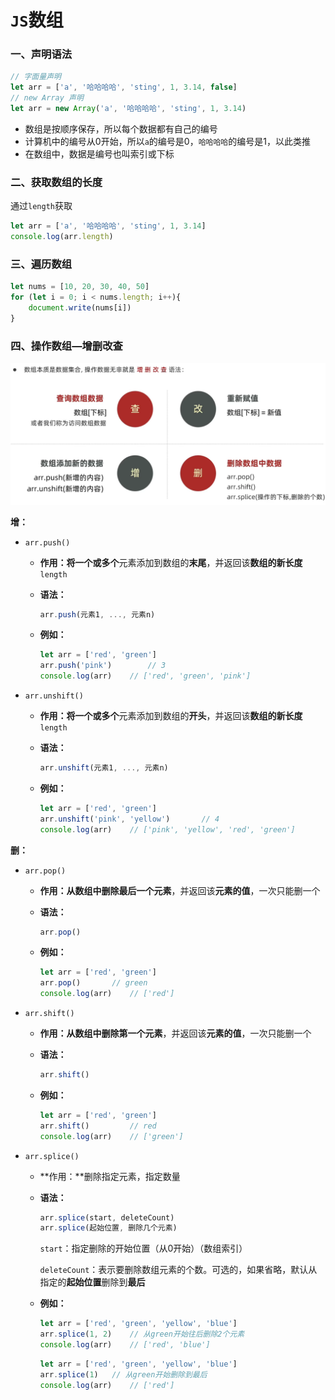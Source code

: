 # `JS`数组

### 一、声明语法

```js
// 字面量声明
let arr = ['a', '哈哈哈哈', 'sting', 1, 3.14, false]
// new Array 声明
let arr = new Array('a', '哈哈哈哈', 'sting', 1, 3.14)
```

- 数组是按顺序保存，所以每个数据都有自己的编号
- 计算机中的编号从0开始，所以`a`的编号是0，`哈哈哈哈`的编号是1，以此类推
- 在数组中，数据是编号也叫索引或下标



### 二、获取数组的长度

通过`length`获取

```js
let arr = ['a', '哈哈哈哈', 'sting', 1, 3.14]
console.log(arr.length)
```



### 三、遍历数组

```js
let nums = [10, 20, 30, 40, 50]
for (let i = 0; i < nums.length; i++){
    document.write(nums[i])
}
```



### 四、操作数组—增删改查

<img src="05_JS数组.assets/image-20240929190707695.png" alt="image-20240929190707695" style="zoom: 50%;" /> 

**增：**

- `arr.push()`

	- **作用：**将**一个或多个**元素添加到数组的**末尾**，并返回该**数组的新长度**`length`

	- **语法：**

		```js
		arr.push(元素1, ..., 元素n)
		```

	- **例如：**

		```js
		let arr = ['red', 'green']
		arr.push('pink')		// 3
		console.log(arr)	// ['red', 'green', 'pink']
		```

- `arr.unshift()`

	- **作用：**将**一个或多个**元素添加到数组的**开头**，并返回该**数组的新长度**`length`

	- **语法：**

		```js
		arr.unshift(元素1, ..., 元素n)
		```

	- **例如：**

		```js
		let arr = ['red', 'green']
		arr.unshift('pink', 'yellow')		// 4
		console.log(arr)	// ['pink', 'yellow', 'red', 'green']
		```



**删：**

- `arr.pop()`

	- **作用：**从数组中删除**最后一个元素**，并返回该**元素的值**，一次只能删一个

	- **语法：**

		```js
		arr.pop()
		```

	- **例如：**

		```js
		let arr = ['red', 'green']
		arr.pop()		// green
		console.log(arr)	// ['red']
		```

- `arr.shift()`

	- **作用：**从数组中删除**第一个元素**，并返回该**元素的值**，一次只能删一个

	- **语法：**

		```js
		arr.shift()
		```

	- **例如：**

		```js
		let arr = ['red', 'green']
		arr.shift()			// red
		console.log(arr)	// ['green']
		```

- `arr.splice()`

	- **作用：**删除指定元素，指定数量

	- **语法：**

		```js
		arr.splice(start, deleteCount)
		arr.splice(起始位置, 删除几个元素)
		```

		`start`：指定删除的开始位置（从0开始）（数组索引）

		`deleteCount`：表示要删除数组元素的个数。可选的，如果省略，默认从指定的**起始位置**删除到**最后**

	- **例如：**

		```js
		let arr = ['red', 'green', 'yellow', 'blue']
		arr.splice(1, 2)	// 从green开始往后删除2个元素
		console.log(arr)	// ['red', 'blue']
		```

		```js
		let arr = ['red', 'green', 'yellow', 'blue']
		arr.splice(1)	// 从green开始删除到最后
		console.log(arr)	// ['red']
		```

		









































